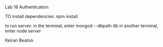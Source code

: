 Lab 16 Authentication

TO install dependencies:
npm install


to run server:
in the terminal, enter mongod --dbpath db
in another terminal, enter node server


Keiran Beaton
